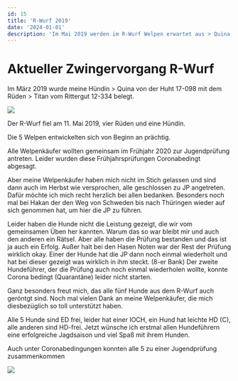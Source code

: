 ```yaml
---
id: 15
title: 'R-Wurf 2019'
date: '2024-01-01'
description: 'Im Mai 2019 werden im R-Wurf Welpen erwartet aus > Quina von der Huht 17-098 nach dem Rüden > Titan vom Rittergut 12-334.'
---
```

# Aktueller Zwingervorgang R-Wurf

Im März 2019 wurde meine Hündin > Quina von der Huht 17-098 mit dem Rüden > Titan vom Rittergut 12-334 belegt.

![](https://www.huht.wachtelhunde.net/images/R-Wurf.jpg)  

Der R-Wurf fiel am 11. Mai 2019, vier Rüden und eine Hündin.

Die 5 Welpen entwickelten sich von Beginn an prächtig.


Alle Welpenkäufer wollten gemeinsam im Frühjahr 2020 zur Jugendprüfung antreten. Leider wurden diese Frühjahrsprüfungen Coronabedingt abgesagt.

Aber meine Welpenkäufer haben mich nicht im Stich gelassen und sind dann auch im Herbst wie versprochen, alle geschlossen zu JP angetreten. Dafür möchte ich mich recht herzlich bei allen bedanken. Besonders noch mal bei Hakan der den Weg von Schweden bis nach Thüringen wieder auf sich genommen hat, um hier die JP zu führen.

Leider haben die Hunde nicht die Leistung gezeigt, die wir vom gemeinsamen Üben her kannten. Warum das so war bleibt mir und auch den anderen ein Rätsel. Aber alle haben die Prüfung bestanden und das ist ja auch ein Erfolg. Außer halt bei den Hasen Noten war der Rest der Prüfung wirklich okay. Einer der Hunde hat die JP dann noch einmal wiederholt und hat bei dieser gezeigt was wirklich in ihm steckt. (8-er Bank) Der zweite Hundeführer, der die Prüfung auch noch einmal wiederholen wollte, konnte Corona bedingt (Quarantäne) leider nicht starten.

Ganz besonders freut mich, das alle fünf Hunde aus dem R-Wurf auch geröntgt sind. Noch mal vielen Dank an meine Welpenkäufer, die mich diesbezüglich so toll unterstützt haben.

Alle 5 Hunde sind ED frei, leider hat einer IOCH, ein Hund hat leichte HD (C), alle anderen sind HD-frei.
Jetzt wünsche ich erstmal allen Hundeführern eine erfolgreiche Jagdsaison und viel Spaß mit ihrem Hunden.

Auch unter Coronabedingungen konnten alle 5 zu einer Jugendprüfung zusammenkommen

![](https://www.huht.wachtelhunde.net/images/JP-R-Wurf.jpg)
